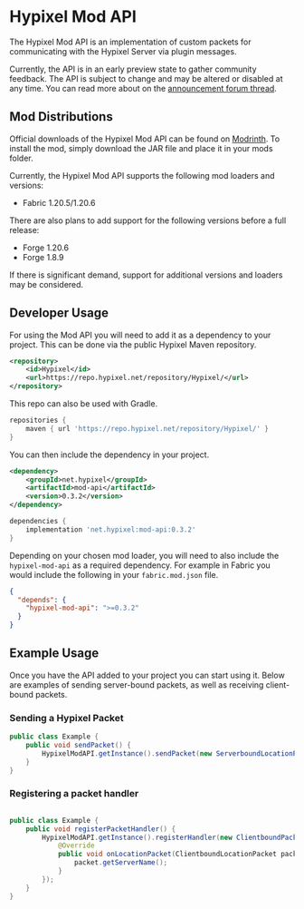 # Hypixel Mod API

The Hypixel Mod API is an implementation of custom packets for communicating with the Hypixel Server via plugin messages.

Currently, the API is in an early preview state to gather community feedback. The API is subject to change and may be 
altered or disabled at any time. You can read more about on 
the [announcement forum thread](https://hypixel.net/threads/hypixel-mod-api-developer-preview-feedback.5635119/).


## Mod Distributions

Official downloads of the Hypixel Mod API can be found on [Modrinth](https://modrinth.com/mod/hypixel-mod-api).
To install the mod, simply download the JAR file and place it in your mods folder. 

Currently, the Hypixel Mod API supports the following mod loaders and versions:

- Fabric 1.20.5/1.20.6

There are also plans to add support for the following versions before a full release:

- Forge 1.20.6
- Forge 1.8.9

If there is significant demand, support for additional versions and loaders may be considered.


## Developer Usage

For using the Mod API you will need to add it as a dependency to your project. This can be done via the public 
Hypixel Maven repository.

```xml
<repository>
    <id>Hypixel</id>
    <url>https://repo.hypixel.net/repository/Hypixel/</url>
</repository>
```

This repo can also be used with Gradle.

```gradle
repositories {
    maven { url 'https://repo.hypixel.net/repository/Hypixel/' }
}
```

You can then include the dependency in your project.

```xml
<dependency>
    <groupId>net.hypixel</groupId>
    <artifactId>mod-api</artifactId>
    <version>0.3.2</version>
</dependency>
```

```gradle
dependencies {
    implementation 'net.hypixel:mod-api:0.3.2'
}
```

Depending on your chosen mod loader, you will need to also include the `hypixel-mod-api` as a required dependency. For example in Fabric you would include the following in your `fabric.mod.json` file.

```json
{
  "depends": {
    "hypixel-mod-api": ">=0.3.2"
  }
}
```

## Example Usage

Once you have the API added to your project you can start using it. Below are examples of sending server-bound packets, as well as receiving client-bound packets.

### Sending a Hypixel Packet

```java
public class Example {
    public void sendPacket() {
        HypixelModAPI.getInstance().sendPacket(new ServerboundLocationPacket());
    }
}
```

### Registering a packet handler

```java

public class Example {
    public void registerPacketHandler() {
        HypixelModAPI.getInstance().registerHandler(new ClientboundPacketHandler() {
            @Override
            public void onLocationPacket(ClientboundLocationPacket packet) {
                packet.getServerName();
            }
        });
    }
}
```
